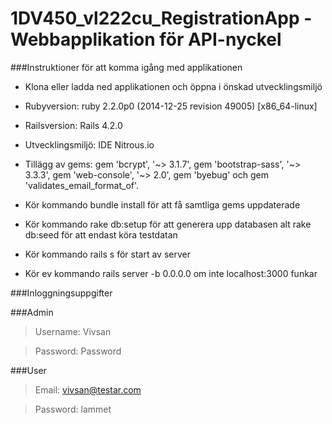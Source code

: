 # 1DV450_vl222cu_RegistrationApp - Webbapplikation för API-nyckel

###Instruktioner för att komma igång med applikationen

- Klona eller ladda ned applikationen och öppna i önskad utvecklingsmiljö

- Rubyversion: ruby 2.2.0p0 (2014-12-25 revision 49005) [x86_64-linux]

- Railsversion: Rails 4.2.0

- Utvecklingsmiljö: IDE Nitrous.io

- Tillägg av gems: gem 'bcrypt', '~> 3.1.7', gem 'bootstrap-sass', '~> 3.3.3', gem 'web-console', '~> 2.0', gem 'byebug' och gem 'validates_email_format_of'.

- Kör kommando bundle install för att få samtliga gems uppdaterade

- Kör kommando rake db:setup för att generera upp databasen alt rake db:seed för att endast köra testdatan

- Kör kommando rails s för start av server

- Kör ev kommando rails server -b 0.0.0.0 om inte localhost:3000 funkar

###Inloggningsuppgifter

###Admin

> Username: Vivsan

> Password: Password

###User

> Email: vivsan@testar.com

> Password: lammet
